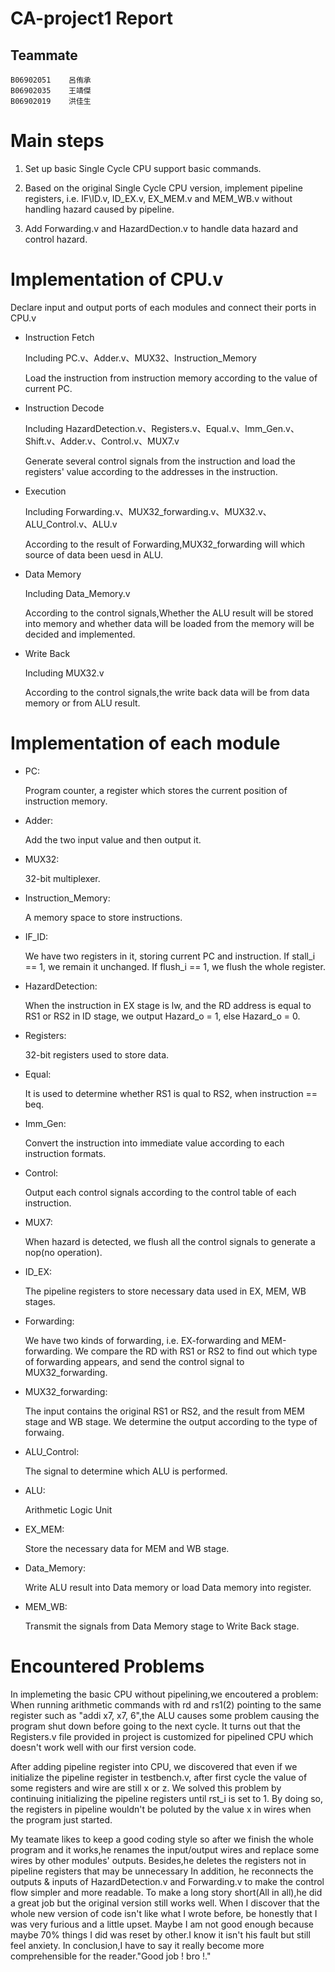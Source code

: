 # CA-project1     Report
## Teammate
    B06902051    呂侑承
    B06902035    王靖傑
    B06902019    洪佳生
# Main steps
1. Set up basic Single Cycle CPU support basic commands.

2. Based on the original Single Cycle CPU version, implement pipeline registers, i.e. IF\ID.v, ID\_EX.v, EX\_MEM.v and MEM\_WB.v without handling hazard caused by pipeline.

3. Add Forwarding.v and HazardDection.v to handle data hazard and control hazard.

# Implementation of CPU.v
Declare input and output ports of each modules and connect their ports in CPU.v

*    Instruction Fetch

        Including PC.v、Adder.v、MUX32、Instruction_Memory
            
        Load the instruction from instruction memory according to the value of current PC.

*    Instruction Decode
    
        Including HazardDetection.v、Registers.v、Equal.v、Imm_Gen.v、Shift.v、Adder.v、Control.v、MUX7.v
        
        Generate several control signals from the instruction and load the registers' value according to the addresses in the instruction. 

*    Execution
        
        Including Forwarding.v、MUX32_forwarding.v、MUX32.v、ALU_Control.v、ALU.v
        
        According to the result of Forwarding,MUX32_forwarding will which source of data been uesd in ALU.

*    Data Memory
        
        Including Data_Memory.v
        
        According to the control signals,Whether the ALU result will be stored into memory and whether data will be loaded from the memory will be decided and implemented.

*    Write Back
        
        Including MUX32.v
        
        According to the control signals,the write back data will be from data memory or from ALU result.

# Implementation of each module
* PC: 

    Program counter, a register which stores the current position of instruction memory.

* Adder: 

     Add the two input value and then output it.

* MUX32: 

    32-bit multiplexer.

* Instruction\_Memory: 

    A memory space to store instructions.

* IF\_ID: 

    We have two registers in it, storing current PC and instruction. If stall_i == 1, we remain it unchanged. If flush_i == 1, we flush the whole register.

* HazardDetection: 

    When the instruction in EX stage is lw, and the RD address is equal to RS1 or RS2 in ID stage, we output Hazard_o = 1, else Hazard_o = 0.

* Registers: 

    32-bit registers used to store data.

* Equal: 

    It is used to determine whether RS1 is qual to RS2, when instruction == beq.

* Imm\_Gen: 

    Convert the instruction into immediate value according to each instruction formats. 

* Control: 

    Output each control signals according to the control table of each instruction.

* MUX7: 

    When hazard is detected, we flush all the control signals to generate a nop(no operation).

* ID\_EX: 

    The pipeline registers to store necessary data used in EX, MEM, WB stages.

* Forwarding: 

    We have two kinds of forwarding, i.e. EX-forwarding and MEM-forwarding. We compare the RD with RS1 or RS2 to find out which type of forwarding appears, and send the control signal to MUX32_forwarding.

* MUX32\_forwarding: 

    The input contains the original RS1 or RS2, and the result from MEM stage and WB stage. We determine the output according to the type of forwaing.

* ALU\_Control: 

    The signal to determine which ALU is performed.

* ALU: 

    Arithmetic Logic Unit

* EX\_MEM: 

    Store the necessary data for MEM and WB stage.

* Data\_Memory: 

    Write ALU result into Data memory or load Data memory into register.

* MEM\_WB: 

    Transmit the signals from Data Memory stage to Write Back stage.

# Encountered Problems
In implemeting the basic CPU without pipelining,we encoutered a problem: When running arithmetic commands with rd and rs1\(2\) pointing to the same register such as "addi x7, x7, 6",the ALU causes some problem causing the program shut down before going to the next cycle. It turns out that the Registers.v file provided in project is customized for pipelined CPU which doesn't work well with our first version code.

After adding pipeline register into CPU, we discovered that even if we initialize the pipeline register in testbench.v, after first cycle the value of some registers and wire are still x or z. We solved this problem by continuing initializing the pipeline registers until rst\_i is set to 1. By doing so, the registers in pipeline wouldn't be poluted by the value x in wires when the program just started. 

My teamate likes to keep a good coding style so after we finish the whole program and it works,he renames the input/output wires and replace some wires by other modules' outputs. Besides,he deletes the registers not in pipeline registers that may be unnecessary In addition, he reconnects the outputs & inputs of HazardDetection.v and Forwarding.v to make the control flow simpler and more readable. To make a long story short(All in all),he did a great job but the original version still works well. When I discover that the whole new version of code isn't like what I wrote before, be honestly that I was very furious and a little upset. Maybe I am not good enough because maybe 70% things I did was reset by other.I know it isn't his fault but still feel anxiety. In conclusion,I have to say it really become more comprehensible for the reader."Good job ! bro !."
